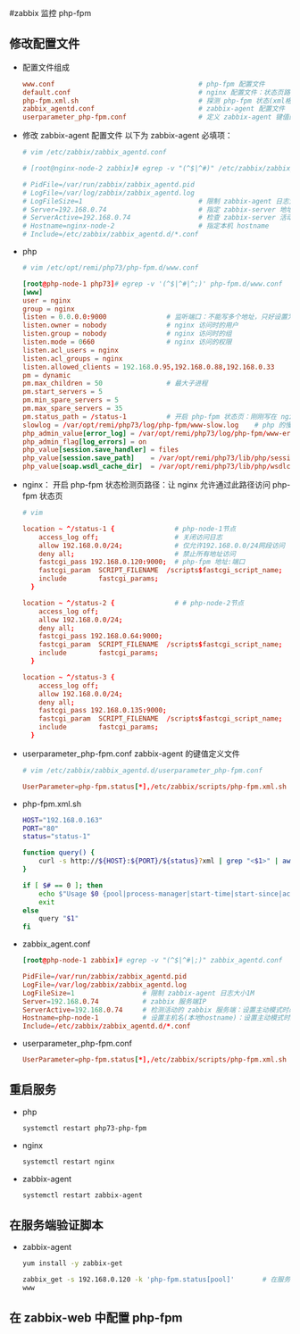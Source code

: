 <!--
 * @Description:
 * @Author: 焦国峰
 * @Github: https://github.com/clement-jiao
 * @Date: 2019-08-25 02:05:08
 * @LastEditors: clement-jiao
 * @LastEditTime: 2019-08-25 03:46:16
 -->
#zabbix 监控 php-fpm

## 修改配置文件
  - 配置文件组成

    ```conf
    www.conf                                    # php-fpm 配置文件
    default.conf                                # nginx 配置文件：状态页路径通过 nginx 透出
    php-fpm.xml.sh                              # 探测 php-fpm 状态(xml格式)
    zabbix_agentd.conf                          # zabbix-agent 配置文件
    userparameter_php-fpm.conf                  # 定义 zabbix-agent 键值的文件，命名规则为：userparameter_{监控的服务或其他}.conf
    ```

  - 修改 zabbix-agent 配置文件
    以下为 zabbix-agent 必填项：
    ```bash
    # vim /etc/zabbix/zabbix_agentd.conf

    # [root@nginx-node-2 zabbix]# egrep -v "(^$|^#)" /etc/zabbix/zabbix_agentd.conf

    # PidFile=/var/run/zabbix/zabbix_agentd.pid
    # LogFile=/var/log/zabbix/zabbix_agentd.log
    # LogFileSize=1                             # 限制 zabbix-agent 日志大小
    # Server=192.168.0.74                       # 指定 zabbix-server 地址
    # ServerActive=192.168.0.74                 # 检查 zabbix-server 活动情况，默认为 disabled
    # Hostname=nginx-node-2                     # 指定本机 hostname
    # Include=/etc/zabbix/zabbix_agentd.d/*.conf
    ```

  - php
    ```conf
    # vim /etc/opt/remi/php73/php-fpm.d/www.conf

    [root@php-node-1 php73]# egrep -v '(^$|^#|^;)' php-fpm.d/www.conf
    [www]
    user = nginx
    group = nginx
    listen = 0.0.0.0:9000               # 监听端口：不能写多个地址，只好设置为任意地址
    listen.owner = nobody               # nginx 访问时的用户
    listen.group = nobody               # nginx 访问时的组
    listen.mode = 0660                  # nginx 访问的权限
    listen.acl_users = nginx
    listen.acl_groups = nginx
    listen.allowed_clients = 192.168.0.95,192.168.0.88,192.168.0.33
    pm = dynamic
    pm.max_children = 50                # 最大子进程
    pm.start_servers = 5
    pm.min_spare_servers = 5
    pm.max_spare_servers = 35
    pm.status_path = /status-1          # 开启 php-fpm 状态页：刚刚写在 nginx 配置文件中的地址，默认为 disable
    slowlog = /var/opt/remi/php73/log/php-fpm/www-slow.log    # php 的慢日志
    php_admin_value[error_log] = /var/opt/remi/php73/log/php-fpm/www-error.log
    php_admin_flag[log_errors] = on
    php_value[session.save_handler] = files
    php_value[session.save_path]    = /var/opt/remi/php73/lib/php/session
    php_value[soap.wsdl_cache_dir]  = /var/opt/remi/php73/lib/php/wsdlcache
    ```

  - nginx：
    开启 php-fpm 状态检测页路径：让 nginx 允许通过此路径访问 php-fpm 状态页
    ```conf
    # vim

    location ~ ^/status-1 {               # php-node-1节点
        access_log off;                   # 关闭访问日志
        allow 192.168.0.0/24;             # 仅允许192.168.0.0/24网段访问
        deny all;                         # 禁止所有地址访问
        fastcgi_pass 192.168.0.120:9000;  # php-fpm 地址:端口
        fastcgi_param  SCRIPT_FILENAME  /scripts$fastcgi_script_name;
        include        fastcgi_params;
      }

    location ~ ^/status-2 {               # # php-node-2节点
        access_log off;
        allow 192.168.0.0/24;
        deny all;
        fastcgi_pass 192.168.0.64:9000;
        fastcgi_param  SCRIPT_FILENAME  /scripts$fastcgi_script_name;
        include        fastcgi_params;
      }

    location ~ ^/status-3 {
        access_log off;
        allow 192.168.0.0/24;
        deny all;
        fastcgi_pass 192.168.0.135:9000;
        fastcgi_param  SCRIPT_FILENAME  /scripts$fastcgi_script_name;
        include        fastcgi_params;
      }
    ```

  - userparameter_php-fpm.conf
    zabbix-agent 的键值定义文件
    ```conf
    # vim /etc/zabbix/zabbix_agentd.d/userparameter_php-fpm.conf

    UserParameter=php-fpm.status[*],/etc/zabbix/scripts/php-fpm.xml.sh $1
    ```
  - php-fpm.xml.sh
    ```bash
    HOST="192.168.0.163"
    PORT="80"
    status="status-1"

    function query() {
        curl -s http://${HOST}:${PORT}/${status}?xml | grep "<$1>" | awk -F'>|<' '{ print $3}'
    }

    if [ $# == 0 ]; then
        echo $"Usage $0 {pool|process-manager|start-time|start-since|accepted-conn|listen-queue|max-listen-queue|listen-queue-len|idle-processes|active-processes|total-processes|max-active-processes|max-children-reached|slow-requests}"
        exit
    else
        query "$1"
    fi
    ```

  - zabbix_agent.conf
    ```conf
    [root@php-node-1 zabbix]# egrep -v "(^$|^#|;)" zabbix_agentd.conf

    PidFile=/var/run/zabbix/zabbix_agentd.pid
    LogFile=/var/log/zabbix/zabbix_agentd.log
    LogFileSize=1                 # 限制 zabbix-agent 日志大小1M
    Server=192.168.0.74           # zabbix 服务端IP
    ServerActive=192.168.0.74     # 检测活动的 zabbix 服务端：设置主动模式时必填项
    Hostname=php-node-1           # 设置主机名(本地hostname)：设置主动模式时必填项
    Include=/etc/zabbix/zabbix_agentd.d/*.conf
    ```

  - userparameter_php-fpm.conf
    ```conf
    UserParameter=php-fpm.status[*],/etc/zabbix/scripts/php-fpm.xml.sh $1
    ```

## 重启服务
  - php
    ```bash
    systemctl restart php73-php-fpm
    ```
  - nginx
    ```bash
    systemctl restart nginx
    ```
  - zabbix-agent
    ```bash
    systemctl restart zabbix-agent
    ```

## 在服务端验证脚本
  - zabbix-agent
    ```bash
    yum install -y zabbix-get

    zabbix_get -s 192.168.0.120 -k 'php-fpm.status[pool]'       # 在服务端运行： zabbix_get -s 被监控端ip -k '被监控端k[值]'
    www
    ```

## 在 zabbix-web 中配置 php-fpm
